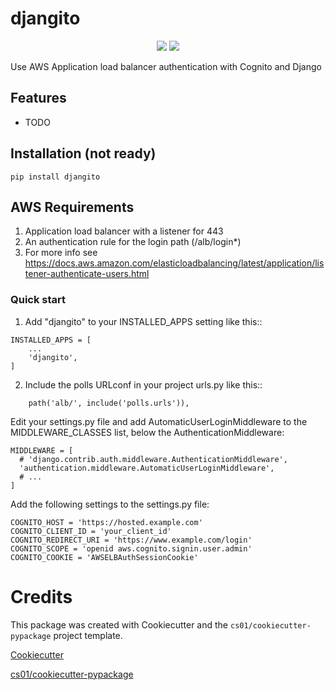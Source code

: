 # djangito
<p align="center">

<a href="https://pypi.python.org/pypi/djangito">
<img src="https://img.shields.io/pypi/v/djangito.svg" /></a>
<a href="https://travis-ci.org/jamneck/djangito"><img src="https://travis-ci.org/jamneck/djangito.svg?branch=master" /></a>
</p>
Use AWS Application load balancer authentication with Cognito and Django

## Features
-   TODO

## Installation (not ready)
```
pip install djangito
```

## AWS Requirements
1. Application load balancer with a listener for 443
2. An authentication rule for the login path (/alb/login*)
3. For more info see https://docs.aws.amazon.com/elasticloadbalancing/latest/application/listener-authenticate-users.html

### Quick start
1. Add "djangito" to your INSTALLED_APPS setting like this::
```
INSTALLED_APPS = [
    ...
    'djangito',
]
```

2. Include the polls URLconf in your project urls.py like this::
```
    path('alb/', include('polls.urls')),
```

Edit your settings.py file and add AutomaticUserLoginMiddleware to the MIDDLEWARE_CLASSES list, below the AuthenticationMiddleware:
```
MIDDLEWARE = [
  # 'django.contrib.auth.middleware.AuthenticationMiddleware',
  'authentication.middleware.AutomaticUserLoginMiddleware',
  # ...
]
```

Add the following settings to the settings.py file:
```
COGNITO_HOST = 'https://hosted.example.com'
COGNITO_CLIENT_ID = 'your_client_id'
COGNITO_REDIRECT_URI = 'https://www.example.com/login'
COGNITO_SCOPE = 'openid aws.cognito.signin.user.admin'
COGNITO_COOKIE = 'AWSELBAuthSessionCookie'
```



# Credits
This package was created with Cookiecutter and the `cs01/cookiecutter-pypackage` project template.

[Cookiecutter](https://github.com/audreyr/cookiecutter)

[cs01/cookiecutter-pypackage](https://github.com/cs01/cookiecutter-pypackage)
